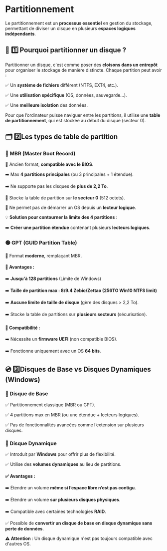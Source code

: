 # Partitionnement

Le partitionnement est un **processus essentiel** en gestion du stockage, permettant de diviser un disque en plusieurs **espaces logiques indépendants**.



## **📌 1️⃣️ Pourquoi partitionner un disque ?**

Partitionner un disque, c'est comme poser des **cloisons dans un entrepôt** pour organiser le stockage de manière distincte. Chaque partition peut avoir :

✅ Un **système de fichiers** différent (NTFS, EXT4, etc.).

✅ Une **utilisation spécifique** (OS, données, sauvegarde...).

✅ Une **meilleure isolation** des données.

Pour que l’ordinateur puisse naviguer entre les partitions, il utilise une **table de partitionnement**, qui est stockée au début du disque (secteur 0).



## **🗂️ 2️⃣️Les types de table de partition**

### **🔵 MBR (Master Boot Record)**

📌 Ancien format, **compatible avec le BIOS**.

➡️ Max **4 partitions principales** (ou 3 principales + 1 étendue).

➡️ Ne supporte pas les disques de **plus de 2,2 To**.

📌 Stocke la table de partition sur **le secteur 0** (512 octets).

📌 Ne permet pas de démarrer un OS depuis un **lecteur logique**.

💡 **Solution pour contourner la limite des 4 partitions** :

➡️ **Créer une partition étendue** contenant plusieurs **lecteurs logiques**.


### **🟢 GPT (GUID Partition Table)**

📌 Format **moderne**, remplaçant MBR.

#### 📌 **Avantages** :

➡️ **Jusqu'à 128 partitions** (Limite de Windows)

➡️ **Taille de partition max : 8/9.4 Zebio/Zettao (256TO Win10 NTFS limit)**

➡️ **Aucune limite de taille de disque** (gère des disques > 2,2 To).

➡️ Stocke la table de partitions sur **plusieurs secteurs** (sécurisation).

#### 📌 **Compatibilité** :

➡️ Nécessite un **firmware UEFI** (non compatible BIOS).

➡️ Fonctionne uniquement avec un OS **64 bits**.



## **💿 3️⃣️Disques de Base vs Disques Dynamiques (Windows)**

### **📌 Disque de Base**

✅ Partitionnement classique (MBR ou GPT).

✅ 4 partitions max en MBR (ou une étendue + lecteurs logiques).

✅ Pas de fonctionnalités avancées comme l’extension sur plusieurs disques.


### **📌 Disque Dynamique**

✅ Introduit par **Windows** pour offrir plus de flexibilité.

✅ Utilise des **volumes dynamiques** au lieu de partitions.

#### ✅ **Avantages** :

➡️ Étendre un volume **même si l’espace libre n’est pas contigu**.

➡️ Étendre un volume **sur plusieurs disques physiques**.

➡️ Compatible avec certaines technologies **RAID**.

✅ Possible de **convertir un disque de base en disque dynamique sans perte de données**.

⚠ **Attention** : Un disque dynamique n'est pas toujours compatible avec d'autres OS.

